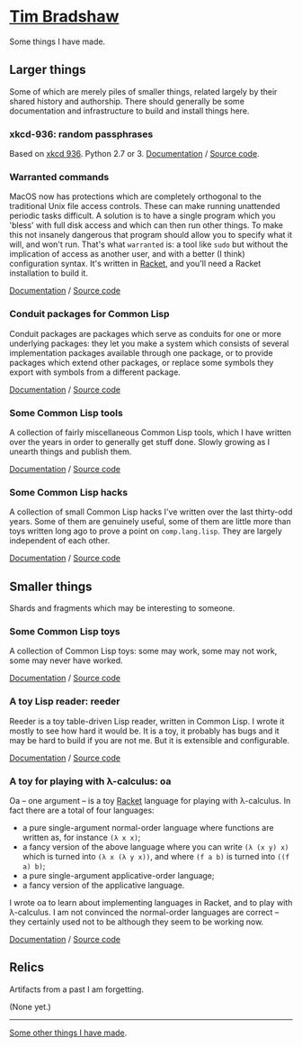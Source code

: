 # [Tim Bradshaw](https://github.com/tfeb)
Some things I have made.

## Larger things
Some of which are merely piles of smaller things, related largely by their shared history and authorship.  There should generally be some documentation and infrastructure to build and install things here.

### xkcd-936: random passphrases
Based on [xkcd 936](https://www.xkcd.com/936/).  Python 2.7 or 3.  [Documentation](xkcd-936/) / [Source code](https://github.com/tfeb/xkcd-936).

### Warranted commands
MacOS now has protections which are completely orthogonal to the traditional Unix file access controls.  These can make running unattended periodic tasks difficult.  A solution is to have a single program which you 'bless' with full disk access and which can then run other things.  To make this not insanely dangerous that program should allow you to specify what it will, and won't run.  That's what `warranted` is: a tool like `sudo` but without the implication of access as another user, and with a better (I think) configuration syntax.  It's written in [Racket](https://racket-lang.org/), and you'll need a Racket installation to build it.

[Documentation](warranted/) / [Source code](https://github.com/tfeb/warranted)

### Conduit packages for Common Lisp
Conduit packages are packages which serve as conduits for one or more underlying packages: they let you make a system which consists of several implementation packages available through one package, or to provide packages which extend other packages, or replace some symbols they export with symbols from a different package.

[Documentation](conduit-packages/) / [Source code](https://github.com/tfeb/conduit-packages)

### Some Common Lisp tools
A collection of fairly miscellaneous Common Lisp tools, which I have written over the years in order to generally get stuff done.  Slowly growing as I unearth things and publish them.

[Documentation](tfeb-lisp-tools/) / [Source code](https://https://github.com/tfeb/tfeb-lisp-tools)

### Some Common Lisp hacks
A collection of small Common Lisp hacks I've written over the last thirty-odd years.  Some of them are genuinely useful, some of them are little more than toys written long ago to prove a point on `comp.lang.lisp`.  They are largely independent of each other.

[Documentation](tfeb-lisp-hax/) / [Source code](https://github.com/tfeb/tfeb-lisp-hax)

## Smaller things
Shards and fragments which may be interesting to someone.

### Some Common Lisp toys
A collection of Common Lisp toys: some may work, some may not work, some may never have worked.

[Documentation](tfeb-lisp-toys/) / [Source code](https://github.com/tfeb/tfeb-lisp-toys)

### A toy Lisp reader: reeder
Reeder is a toy table-driven Lisp reader, written in Common Lisp.  I wrote it mostly to see how hard it would be.  It is a toy, it probably has bugs and it may be hard to build if you are not me.  But it is extensible and configurable.

[Documentation](reeder/) / [Source code](https://github.com/tfeb/reeder)

### A toy for playing with λ-calculus: oa
Oa – one argument – is a toy [Racket](https://racket-lang.org/) language for playing with  λ-calculus.  In fact there are a total of four languages:

- a pure single-argument normal-order language where functions are written as, for instance `(λ x x)`;
- a fancy version of the above language where you can write `(λ (x y) x)` which is turned into `(λ x (λ y x))`, and where `(f a b)` is turned into `((f a) b)`;
- a pure single-argument applicative-order language;
- a fancy version of the applicative language.

I wrote oa to learn about implementing languages in Racket, and to play with λ-calculus.  I am not convinced the normal-order languages are correct – they certainly used not to be although they seem to be working now.

[Documentation](oa/) / [Source code](https://github.com/tfeb/oa)

## Relics
Artifacts from a past I am forgetting.

(None yet.)

---

[Some other things I have made](https://www.tfeb.org/).
